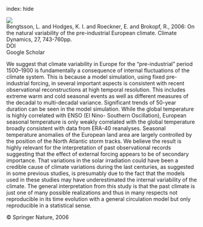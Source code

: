 index: hide

<div class="Citation">
    <div class="Citation-thumb CitationThumb-linked"  data-href="https://doi.org/10.1007/s00382-006-0168-y">
      <img src="https://static.claimspace.cloud/climate-study-static/refs/thumbs/10/Bengtsson_et_al_2006-thumb.png" />
    </div>

  <div class="Citation-body">
    <div class="Citation-text">Bengtsson, L. and Hodges, K. I. and Roeckner, E. and Brokopf, R., 2006: On the natural variability of the pre-industrial European climate. <span class="Article-journal">Climate Dynamics, </span><span class="Article-volume">27, </span>743-760pp.</div>
    <div class="Citation-links">
      <div class="CitationLink" data-href="https://doi.org/10.1007/s00382-006-0168-y">
        <div class="CitationLink-icon CitationLink-Doi"></div>
        <div class="CitationLink-text">DOI</div>
      </div>
      <div class="CitationLink" data-href="https://scholar.google.com/scholar?q=10.1007/s00382-006-0168-y">
        <div class="CitationLink-icon CitationLink-Scholar"></div>
        <div class="CitationLink-text">Google Scholar</div>
      </div>
    </div>
  </div>
</div>

We suggest that climate variability in Europe for the “pre-industrial” period 1500–1900 is fundamentally a consequence of internal fluctuations of the climate system. This is because a model simulation, using fixed pre-industrial forcing, in several important aspects is consistent with recent observational reconstructions at high temporal resolution. This includes extreme warm and cold seasonal events as well as different measures of the decadal to multi-decadal variance. Significant trends of 50-year duration can be seen in the model simulation. While the global temperature is highly correlated with ENSO (El Nino- Southern Oscillation), European seasonal temperature is only weakly correlated with the global temperature broadly consistent with data from ERA-40 reanalyses. Seasonal temperature anomalies of the European land area are largely controlled by the position of the North Atlantic storm tracks. We believe the result is highly relevant for the interpretation of past observational records suggesting that the effect of external forcing appears to be of secondary importance. That variations in the solar irradiation could have been a credible cause of climate variations during the last centuries, as suggested in some previous studies, is presumably due to the fact that the models used in these studies may have underestimated the internal variability of the climate. The general interpretation from this study is that the past climate is just one of many possible realizations and thus in many respects not reproducible in its time evolution with a general circulation model but only reproducible in a statistical sense.

<div class="Citation-copy">
&copy; Springer Nature, 2006
</div>